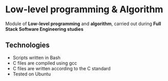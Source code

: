 # Low-level programming & Algorithm

Module of **Low-level programming** and **algorithm**, carried out during **Full Stack Software Engineering studies** 
## Technologies
* Scripts written in Bash 
* C files are compiled using gcc 
* C files are written according to the C standard
* Tested on Ubuntu 